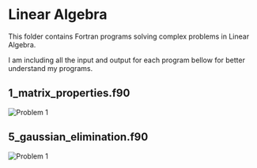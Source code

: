 # Linear Algebra
This folder contains Fortran programs solving complex problems in Linear Algebra.

I am including all the input and output for each program bellow for better understand my programs.

## 1_matrix_properties.f90
![Problem 1](https://mmm.sh/github/fortran/linear/linear_01.png)

## 5_gaussian_elimination.f90
![Problem 1](https://mmm.sh/github/fortran/linear/gaussian.png)
